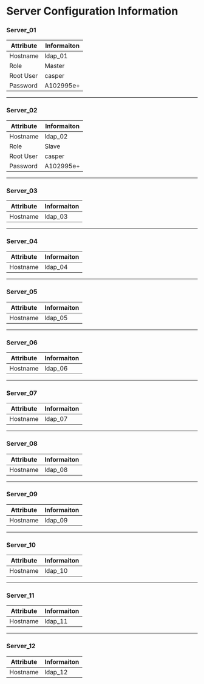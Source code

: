 Server Configuration Information
=================================================

### Server_01
Attribute | Informaiton
--------- | -----------
Hostname  | ldap_01
Role      | Master
Root User | casper
Password  | A102995e+

________________________________________________

### Server_02
Attribute | Informaiton
--------- | -----------
Hostname  | ldap_02
Role      | Slave
Root User | casper
Password  | A102995e+

________________________________________________
### Server_03
Attribute | Informaiton
--------- | -----------
Hostname  | ldap_03

________________________________________________
### Server_04
Attribute | Informaiton
--------- | -----------
Hostname  | ldap_04

________________________________________________
### Server_05
Attribute | Informaiton
--------- | -----------
Hostname  | ldap_05

________________________________________________
### Server_06
Attribute | Informaiton
--------- | -----------
Hostname  | ldap_06

________________________________________________
### Server_07
Attribute | Informaiton
--------- | -----------
Hostname  | ldap_07

________________________________________________
### Server_08
Attribute | Informaiton
--------- | -----------
Hostname  | ldap_08

________________________________________________
### Server_09
Attribute | Informaiton
--------- | -----------
Hostname  | ldap_09

________________________________________________
### Server_10
Attribute | Informaiton
--------- | -----------
Hostname  | ldap_10

________________________________________________
### Server_11
Attribute | Informaiton
--------- | -----------
Hostname  | ldap_11

________________________________________________
### Server_12
Attribute | Informaiton
--------- | -----------
Hostname  | ldap_12

